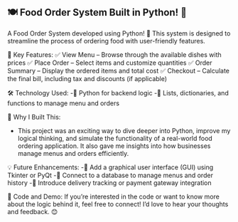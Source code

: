 ## 🍽️ Food Order System Built in Python! 🚀

A Food Order System developed using Python! 🐍 This system is designed to streamline the process of ordering food with user-friendly features.

🔑 Key Features:
✅ View Menu – Browse through the available dishes with prices
✅ Place Order – Select items and customize quantities
✅ Order Summary – Display the ordered items and total cost
✅ Checkout – Calculate the final bill, including tax and discounts (if applicable)

🛠️ Technology Used:
-🔹 Python for backend logic
-🔹 Lists, dictionaries, and functions to manage menu and orders

🌟 Why I Built This:
- This project was an exciting way to dive deeper into Python, improve my logical thinking, and simulate the functionality of a real-world food ordering application. It also gave me insights into how businesses manage menus and orders efficiently.

💡 Future Enhancements:
-🔹 Add a graphical user interface (GUI) using Tkinter or PyQt
-🔹 Connect to a database to manage menus and order history
-🔹 Introduce delivery tracking or payment gateway integration

📂 Code and Demo:
If you’re interested in the code or want to know more about the logic behind it, feel free to connect! I’d love to hear your thoughts and feedback. 😊
